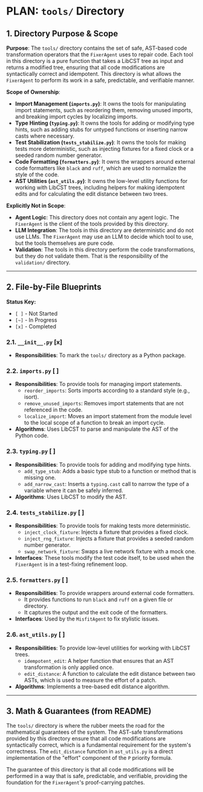# PLAN: `tools/` Directory

## 1. Directory Purpose & Scope

**Purpose**: The `tools/` directory contains the set of safe, AST-based code transformation operators that the `FixerAgent` uses to repair code. Each tool in this directory is a pure function that takes a LibCST tree as input and returns a modified tree, ensuring that all code modifications are syntactically correct and idempotent. This directory is what allows the `FixerAgent` to perform its work in a safe, predictable, and verifiable manner.

**Scope of Ownership**:

*   **Import Management (`imports.py`)**: It owns the tools for manipulating import statements, such as reordering them, removing unused imports, and breaking import cycles by localizing imports.
*   **Type Hinting (`typing.py`)**: It owns the tools for adding or modifying type hints, such as adding stubs for untyped functions or inserting narrow casts where necessary.
*   **Test Stabilization (`tests_stabilize.py`)**: It owns the tools for making tests more deterministic, such as injecting fixtures for a fixed clock or a seeded random number generator.
*   **Code Formatting (`formatters.py`)**: It owns the wrappers around external code formatters like `black` and `ruff`, which are used to normalize the style of the code.
*   **AST Utilities (`ast_utils.py`)**: It owns the low-level utility functions for working with LibCST trees, including helpers for making idempotent edits and for calculating the edit distance between two trees.

**Explicitly Not in Scope**:

*   **Agent Logic**: This directory does not contain any agent logic. The `FixerAgent` is the client of the tools provided by this directory.
*   **LLM Integration**: The tools in this directory are deterministic and do not use LLMs. The `FixerAgent` may use an LLM to decide which tool to use, but the tools themselves are pure code.
*   **Validation**: The tools in this directory perform the code transformations, but they do not validate them. That is the responsibility of the `validation/` directory.

---

## 2. File-by-File Blueprints

**Status Key:**
*   `[ ]` - Not Started
*   `[~]` - In Progress
*   `[x]` - Completed

### 2.1. `__init__.py` [x]

*   **Responsibilities**: To mark the `tools/` directory as a Python package.

### 2.2. `imports.py` [ ]

*   **Responsibilities**: To provide tools for managing import statements.
    *   `reorder_imports`: Sorts imports according to a standard style (e.g., isort).
    *   `remove_unused_imports`: Removes import statements that are not referenced in the code.
    *   `localize_import`: Moves an import statement from the module level to the local scope of a function to break an import cycle.
*   **Algorithms**: Uses LibCST to parse and manipulate the AST of the Python code.

### 2.3. `typing.py` [ ]

*   **Responsibilities**: To provide tools for adding and modifying type hints.
    *   `add_type_stub`: Adds a basic type stub to a function or method that is missing one.
    *   `add_narrow_cast`: Inserts a `typing.cast` call to narrow the type of a variable where it can be safely inferred.
*   **Algorithms**: Uses LibCST to modify the AST.

### 2.4. `tests_stabilize.py` [ ]

*   **Responsibilities**: To provide tools for making tests more deterministic.
    *   `inject_clock_fixture`: Injects a fixture that provides a fixed clock.
    *   `inject_rng_fixture`: Injects a fixture that provides a seeded random number generator.
    *   `swap_network_fixture`: Swaps a live network fixture with a mock one.
*   **Interfaces**: These tools modify the test code itself, to be used when the `FixerAgent` is in a test-fixing refinement loop.

### 2.5. `formatters.py` [ ]

*   **Responsibilities**: To provide wrappers around external code formatters.
    *   It provides functions to run `black` and `ruff` on a given file or directory.
    *   It captures the output and the exit code of the formatters.
*   **Interfaces**: Used by the `MisfitAgent` to fix stylistic issues.

### 2.6. `ast_utils.py` [ ]

*   **Responsibilities**: To provide low-level utilities for working with LibCST trees.
    *   `idempotent_edit`: A helper function that ensures that an AST transformation is only applied once.
    *   `edit_distance`: A function to calculate the edit distance between two ASTs, which is used to measure the effort of a patch.
*   **Algorithms**: Implements a tree-based edit distance algorithm.

---

## 3. Math & Guarantees (from README)

The `tools/` directory is where the rubber meets the road for the mathematical guarantees of the system. The AST-safe transformations provided by this directory ensure that all code modifications are syntactically correct, which is a fundamental requirement for the system's correctness. The `edit_distance` function in `ast_utils.py` is a direct implementation of the "effort" component of the `P` priority formula.

The guarantee of this directory is that all code modifications will be performed in a way that is safe, predictable, and verifiable, providing the foundation for the `FixerAgent`'s proof-carrying patches.
